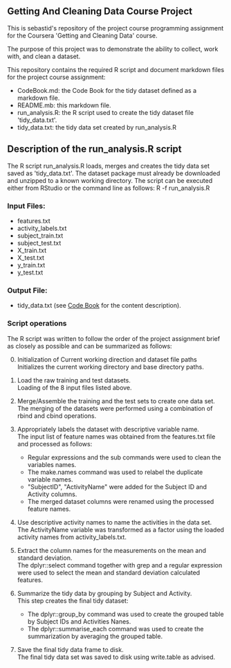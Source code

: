 ## Getting And Cleaning Data Course Project
This is sebastid's repository of the project course programming assignment for the Coursera 'Getting and Cleaning Data' course.

The purpose of this project was to demonstrate the ability to collect, work with, and clean a dataset.

This repository contains the required R script and document markdown files for the project course assignment:
* CodeBook.md: the Code Book for the tidy dataset defined as a markdown file.
* README.mb: this markdown file.
* run_analysis.R: the R script used to create the tidy dataset file 'tidy_data.txt'.
* tidy_data.txt: the tidy data set created by run_analysis.R

## Description of the run_analysis.R script
The R script run_analysis.R loads, merges and creates the tidy data set saved as 'tidy_data.txt'.
The dataset package must already  be downloaded and unzipped to a known working directory.
The script can be executed either from RStudio or the command line as follows:
R -f run_analysis.R

### Input Files: 
* features.txt
* activity_labels.txt
* subject_train.txt
* subject_test.txt
* X_train.txt
* X_test.txt
* y_train.txt
* y_test.txt

### Output File:
* tidy_data.txt (see [Code Book](./CodeBook.md) for the content description).

### Script operations
The R script was written to follow the order of the project assignment brief as closely as possible and can be summarized as follows:

0. Initialization of Current working direction and dataset file paths    
   Initializes the current working directory and base directory paths.

1. Load the raw training and test datasets.  
   Loading of the 8 input files listed above.

2. Merge/Assemble the training and the test sets to create one data set.  
   The merging of the datasets were performed using a combination of rbind and cbind operations.

3. Appropriately labels the dataset with descriptive variable name.  
  The input list of feature names was obtained from the features.txt file and processed as follows:  
    * Regular expressions and the sub commands were used to clean the variables names.
    * The make.names command was used to relabel the duplicate variable names.
    * "SubjectID", "ActivityName" were added for the Subject ID  and Activity columns.
    * The merged dataset columns were renamed using the processed feature names.

4. Use descriptive activity names to name the activities in the data set.  
  The ActivityName variable was transformed as a factor using the loaded activity names from activity_labels.txt.

5. Extract the column names for the measurements on the mean and standard deviation.  
   The dplyr::select command together with grep and a regular expression were used to select the mean and standard deviation calculated features.

6. Summarize the tidy data by grouping by Subject and Activity.  
   This step creates the final tidy dataset:  
     * The dplyr::group_by command was used to create the grouped table by Subject IDs and Activities Nanes.
     * The dplyr::summarise_each command was used to create the summarization  by averaging the grouped table.

7. Save the final tidy data frame to disk.  
   The final tidy data set was saved to disk using write.table as advised.

